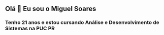 ## Olá 👋 Eu sou o Miguel Soares
### Tenho 21 anos e estou cursando Análise e Desenvolvimento de Sistemas na PUC PR
